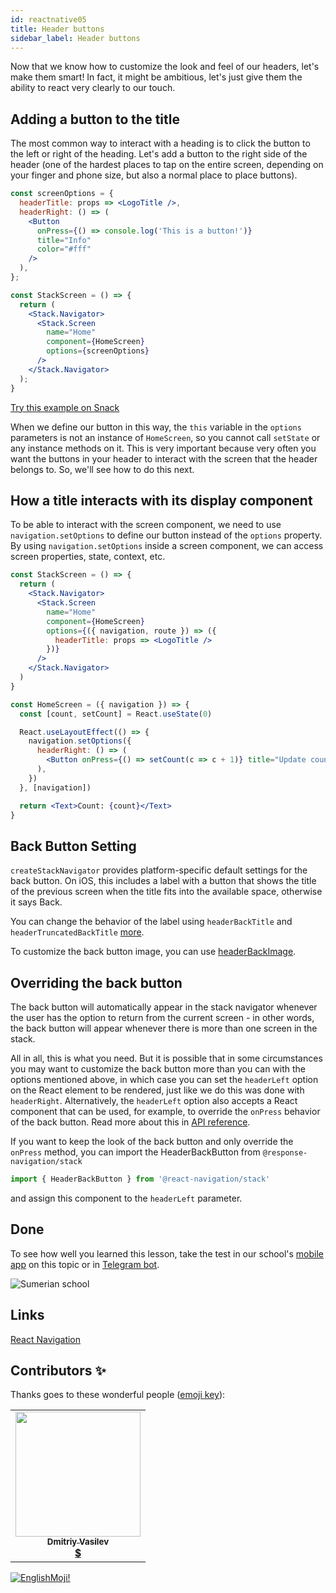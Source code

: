 ```yaml
---
id: reactnative05
title: Header buttons
sidebar_label: Header buttons
---
```


Now that we know how to customize the look and feel of our headers, let's make them smart! In fact, it might be ambitious, let's just give them the ability to react very clearly to our touch.

## Adding a button to the title

The most common way to interact with a heading is to click the button to the left or right of the heading. Let's add a button to the right side of the header (one of the hardest places to tap on the entire screen, depending on your finger and phone size, but also a normal place to place buttons).


```jsx
const screenOptions = {
  headerTitle: props => <LogoTitle />,
  headerRight: () => (
    <Button
      onPress={() => console.log('This is a button!')}
      title="Info"
      color="#fff"
    />
  ),
};

const StackScreen = () => {
  return (
    <Stack.Navigator>
      <Stack.Screen
        name="Home"
        component={HomeScreen}
        options={screenOptions}
      />
    </Stack.Navigator>
  );
}
```

[Try this example on Snack](https://snack.expo.io/?platform=android&name=header%20button&dependencies=%40expo%2Fvector-icons%40*%2C%40react-native-community%2Fmasked-view%40*%2Creact-native-gesture-handler%40*%2Creact-native-pager-view%40*%2Creact-native-paper%40%5E4.7.2%2Creact-native-reanimated%40*%2Creact-native-safe-area-context%40*%2Creact-native-screens%40*%2Creact-native-tab-view%40%5E3.0.0%2C%40react-navigation%2Fbottom-tabs%40%5E6.0.0-next.1%2C%40react-navigation%2Fdrawer%40%5E6.0.0-next.1%2C%40react-navigation%2Fmaterial-bottom-tabs%40%5E6.0.0-next.1%2C%40react-navigation%2Fmaterial-top-tabs%40%5E6.0.0-next.1%2C%40react-navigation%2Fnative%40%5E6.0.0-next.1%2C%40react-navigation%2Fstack%40%5E6.0.0-next.6&hideQueryParams=true&sourceUrl=https%3A%2F%2Freactnavigation.org%2Fexamples%2F6.x%2Fsimple-header-button.js)

When we define our button in this way, the `this` variable in the `options` parameters is not an instance of `HomeScreen`, so you cannot call `setState` or any instance methods on it. This is very important because very often you want the buttons in your header to interact with the screen that the header belongs to. So, we'll see how to do this next.

## How a title interacts with its display component

To be able to interact with the screen component, we need to use `navigation.setOptions` to define our button instead of the `options` property. By using `navigation.setOptions` inside a screen component, we can access screen properties, state, context, etc.


```jsx
const StackScreen = () => {
  return (
    <Stack.Navigator>
      <Stack.Screen
        name="Home"
        component={HomeScreen}
        options={({ navigation, route }) => ({
          headerTitle: props => <LogoTitle />
        })}
      />
    </Stack.Navigator>
  )
}

const HomeScreen = ({ navigation }) => {
  const [count, setCount] = React.useState(0)

  React.useLayoutEffect(() => {
    navigation.setOptions({
      headerRight: () => (
        <Button onPress={() => setCount(c => c + 1)} title="Update count" />
      ),
    })
  }, [navigation])

  return <Text>Count: {count}</Text>
}
```

## Back Button Setting

`createStackNavigator` provides platform-specific default settings for the back button. On iOS, this includes a label with a button that shows the title of the previous screen when the title fits into the available space, otherwise it says Back.

You can change the behavior of the label using `headerBackTitle` and `headerTruncatedBackTitle` [more](https://reactnavigation.org/docs/6.x/stack-navigator#headerbacktitle).

To customize the back button image, you can use [headerBackImage](https://reactnavigation.org/docs/6.x/stack-navigator#headerbackimage).

## Overriding the back button

The back button will automatically appear in the stack navigator whenever the user has the option to return from the current screen - in other words, the back button will appear whenever there is more than one screen in the stack.

All in all, this is what you need. But it is possible that in some circumstances you may want to customize the back button more than you can with the options mentioned above, in which case you can set the `headerLeft` option on the React element to be rendered, just like we do this was done with `headerRight`. Alternatively, the `headerLeft` option also accepts a React component that can be used, for example, to override the `onPress` behavior of the back button. Read more about this in [API reference](https://reactnavigation.org/docs/6.x/stack-navigator#headerleft).

If you want to keep the look of the back button and only override the `onPress` method, you can import the HeaderBackButton from `@response-navigation/stack`

```jsx
import { HeaderBackButton } from '@react-navigation/stack'
```

and assign this component to the `headerLeft` parameter.

## Done 

To see how well you learned this lesson, take the test in our school's [mobile app](http://onelink.to/njhc95) on this topic or in [Telegram bot](https://t.me/javascriptcamp_bot).


![Sumerian school](/img/app.jpg)

## Links

[React Navigation](https://reactnavigation.org/docs/6.x/header-buttons)

## Contributors ✨

Thanks goes to these wonderful people ([emoji key](https://allcontributors.org/docs/en/emoji-key)):

<table>
  <tr>
    <td align="center"><a href="https://fullstackserverless.github.io/"><img src="https://avatars0.githubusercontent.com/u/6774813?v=4?s=200" width="200px;" alt=""/><br /><sub><b>Dmitriy Vasilev</b></sub></a><br /> <a href="https://github.com/gHashTag/react-native-village/commits?author=gHashTag" title="Documentation">  💲</a></td>
  </tr>
</table>

[![EnglishMoji!](/img/logo/englishmoji.png)](https://link-to.app/xvh7Ush9kl)

